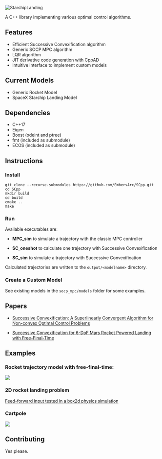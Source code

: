 
![StarshipLanding](https://user-images.githubusercontent.com/1352472/66057102-6e1f8700-e538-11e9-854f-b9f44a6fd359.png)

A C++ library implementing various optimal control algorithms.

## Features

 * Efficient Successive Convexification algorithm
 * Generic SOCP MPC algorithm
 * LQR algorithm
 * JIT derivative code generation with CppAD
 * Intuitive interface to implement custom models
 

## Current Models

 * Generic Rocket Model
 * SpaceX Starship Landing Model
 

## Dependencies

 * C++17
 * Eigen
 * Boost (odeint and ptree)
 * fmt (included as submodule)
 * ECOS (included as submodule)

## Instructions

### Install

``` 
git clone --recurse-submodules https://github.com/EmbersArc/SCpp.git
cd SCpp
mkdir build
cd build
cmake ..
make
```

### Run

Available executables are:

* **MPC_sim** to simulate a trajectory with the classic MPC controller

* **SC_oneshot** to calculate one trajectory with Successive Convexification

* **SC_sim** to simulate a trajectory with Successive Convexification

Calculated trajectories are written to the `output/<modelname>` directory.

### Create a Custom Model

See existing models in the `socp_mpc/models` folder for some examples.

## Papers

* [Successive Convexification: A Superlinearly Convergent Algorithm for Non-convex Optimal Control Problems](https://arxiv.org/abs/1804.06539)

* [Successive Convexification for 6-DoF Mars Rocket Powered Landing with Free-Final-Time](https://arxiv.org/abs/1802.03827)

## Examples

### Rocket trajectory model with free-final-time:
![](https://thumbs.gfycat.com/DeliriousCandidAldabratortoise-size_restricted.gif)

### 2D rocket landing problem

[Feed-forward input tested in a box2d physics simulation](https://gfycat.com/DaringPortlyBlacklab)

### Cartpole

![](https://thumbs.gfycat.com/KnobbyFlatCanvasback-small.gif)

## Contributing

Yes please.

